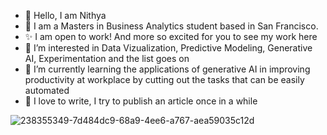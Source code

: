 - 👋 Hello, I am Nithya
- 🌉 I am a Masters in Business Analytics student based in San Francisco.
- ✨ I am open to work! And more so excited for you to see my work here
- 👀 I’m interested in Data Vizualization, Predictive Modeling, Generative AI, Experimentation and the list goes on
- 🌱 I’m currently learning the applications of generative AI in improving productivity at workplace by cutting out the tasks that can be easily automated
- 💞️ I love to write, I try to publish an article once in a while
  

 ![238355349-7d484dc9-68a9-4ee6-a767-aea59035c12d](https://github.com/Nithyashree-suresh/Nithyashree-suresh/assets/156025782/38621419-ab25-467d-98cb-eeb46ebf6275)



<!---
Nithyashree-suresh/Nithyashree-suresh is a ✨ special ✨ repository because its `README.md` (this file) appears on your GitHub profile.
You can click the Preview link to take a look at your changes.
--->
